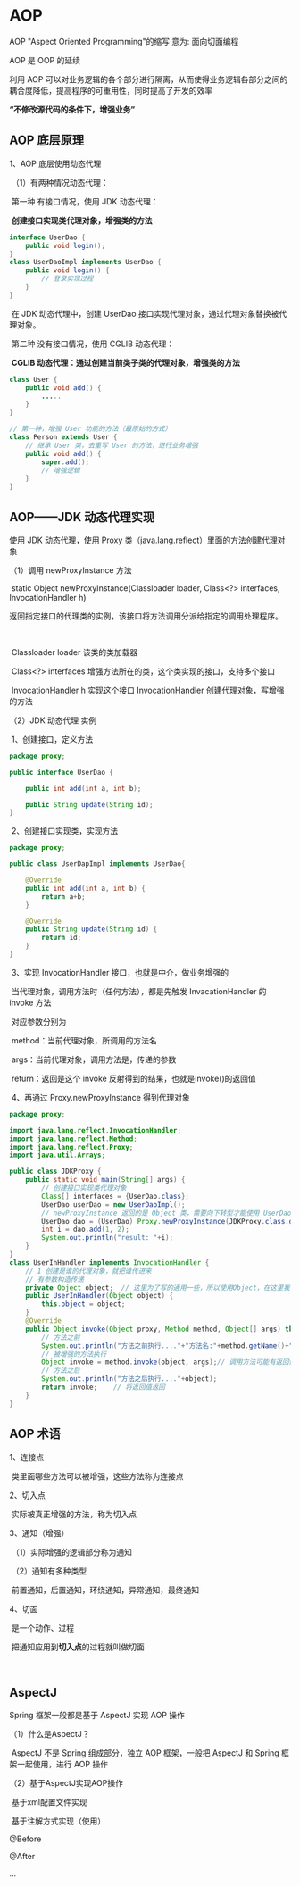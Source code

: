 # AOP

AOP "Aspect Oriented Programming"的缩写 意为: 面向切面编程

AOP 是 OOP 的延续

利用 AOP 可以对业务逻辑的各个部分进行隔离，从而使得业务逻辑各部分之间的耦合度降低，提高程序的可重用性，同时提高了开发的效率

**“不修改源代码的条件下，增强业务”**

## AOP 底层原理

1、AOP 底层使用动态代理

​	（1）有两种情况动态代理：

​			  第一种 有接口情况，使用 JDK 动态代理：

​				**创建接口实现类代理对象，增强类的方法**

```java
interface UserDao {
    public void login();
}
class UserDaoImpl implements UserDao {
    public void login() {
        // 登录实现过程
    }
}
```

​				在 JDK 动态代理中，创建 UserDao 接口实现代理对象，通过代理对象替换被代理对象。

​			 第二种 没有接口情况，使用 CGLIB 动态代理：

​				**CGLIB 动态代理：通过创建当前类子类的代理对象，增强类的方法**

```java
class User {
    public void add() {
    	.....   
    }
}

// 第一种，增强 User 功能的方法（最原始的方式）
class Person extends User {
    // 继承 User 类，去重写 User 的方法，进行业务增强
    public void add() {
        super.add();
        // 增强逻辑
    }
}
```



## AOP——JDK 动态代理实现

使用 JDK 动态代理，使用 Proxy 类（java.lang.reflect）里面的方法创建代理对象

（1）调用 newProxyInstance 方法

​			static Object newProxyInstance(Classloader loader, Class<?> interfaces, InvocationHandler h)

​			返回指定接口的代理类的实例，该接口将方法调用分派给指定的调用处理程序。

​			

​			Classloader loader 该类的类加载器

​			Class<?> interfaces 增强方法所在的类，这个类实现的接口，支持多个接口

​			InvocationHandler h 实现这个接口 InvocationHandler 创建代理对象，写增强的方法

（2）JDK 动态代理 实例

​			1、创建接口，定义方法

```java
package proxy;

public interface UserDao {

    public int add(int a, int b);

    public String update(String id);
}

```

​			2、创建接口实现类，实现方法

```java
package proxy;

public class UserDapImpl implements UserDao{

    @Override
    public int add(int a, int b) {
        return a+b;
    }

    @Override
    public String update(String id) {
        return id;
    }
}

```

​			3、实现 InvocationHandler 接口，也就是中介，做业务增强的

​					当代理对象，调用方法时（任何方法），都是先触发 InvacationHandler 的 invoke 方法

​					对应参数分别为

​						method：当前代理对象，所调用的方法名

​						args：当前代理对象，调用方法是，传递的参数

​						return：返回是这个 invoke 反射得到的结果，也就是invoke()的返回值

​			4、再通过 Proxy.newProxyInstance 得到代理对象

```java
package proxy;

import java.lang.reflect.InvocationHandler;
import java.lang.reflect.Method;
import java.lang.reflect.Proxy;
import java.util.Arrays;

public class JDKProxy {
    public static void main(String[] args) {
        // 创建接口实现类代理对象
        Class[] interfaces = {UserDao.class};
        UserDao userDao = new UserDaoImpl();
        // newProxyInstance 返回的是 Object 类，需要向下转型才能使用 UserDao 的方法
        UserDao dao = (UserDao) Proxy.newProxyInstance(JDKProxy.class.getClassLoader(), interfaces, new UserInHandler(userDao));
        int i = dao.add(1, 2);
        System.out.println("result: "+i);
    }
}
class UserInHandler implements InvocationHandler {
    // 1 创建是谁的代理对象，就把谁传进来
    // 有参数构造传递
    private Object object;  // 这里为了写的通用一些，所以使用Object，在这里我们代理的是UserDao
    public UserInHandler(Object object) {
        this.object = object;
    }
    @Override
    public Object invoke(Object proxy, Method method, Object[] args) throws Throwable {
        // 方法之前
        System.out.println("方法之前执行...."+"方法名:"+method.getName()+"&传递的参数:"+ Arrays.toString(args));
        // 被增强的方法执行
        Object invoke = method.invoke(object, args);// 调用方法可能有返回值
        // 方法之后
        System.out.println("方法之后执行...."+object);
        return invoke;    // 将返回值返回
    }
}
```

## AOP 术语

1、连接点

​	类里面哪些方法可以被增强，这些方法称为连接点

2、切入点

​	实际被真正增强的方法，称为切入点

3、通知（增强）

​	（1）实际增强的逻辑部分称为通知

​	（2）通知有多种类型

​				前置通知，后置通知，环绕通知，异常通知，最终通知

4、切面

​	是一个动作、过程

​	把通知应用到**切入点**的过程就叫做切面

​	

## AspectJ

Spring 框架一般都是基于 AspectJ 实现 AOP 操作

（1）什么是AspectJ？

​		AspectJ 不是 Spring 组成部分，独立 AOP 框架，一般把 AspectJ 和 Spring 框架一起使用，进行 AOP 操作

（2）基于AspectJ实现AOP操作

​		基于xml配置文件实现

​		基于注解方式实现（使用）

@Before

@After

...